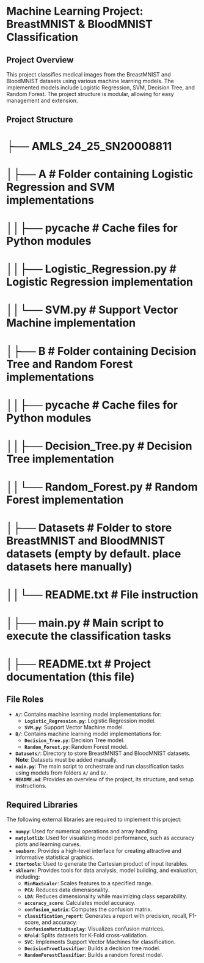 # Machine Learning Project: BreastMNIST & BloodMNIST Classification

## Project Overview
This project classifies medical images from the BreastMNIST and BloodMNIST datasets using various machine learning models. The implemented models include Logistic Regression, SVM, Decision Tree, and Random Forest. The project structure is modular, allowing for easy management and extension.

## Project Structure
# ├── AMLS_24_25_SN20008811
# │├── A 							# Folder containing Logistic Regression and SVM implementations 
# ││├── pycache 					# Cache files for Python modules 
# ││├── Logistic_Regression.py 	# Logistic Regression implementation 
# ││└── SVM.py 					# Support Vector Machine implementation 
# │├── B 							# Folder containing Decision Tree and Random Forest implementations 
# ││├── pycache 					# Cache files for Python modules 
# ││├── Decision_Tree.py 			# Decision Tree implementation 
# ││└── Random_Forest.py 		# Random Forest implementation 
# │├── Datasets 					# Folder to store BreastMNIST and BloodMNIST datasets (empty by default. place datasets here manually)
# ││└── README.txt				# File instruction
# │├── main.py 					# Main script to execute the classification tasks 
# │├── README.txt 				# Project documentation (this file)


## File Roles
- **`A/`**: Contains machine learning model implementations for:
  - **`Logistic_Regression.py`**: Logistic Regression model.
  - **`SVM.py`**: Support Vector Machine model.
- **`B/`**: Contains machine learning model implementations for:
  - **`Decision_Tree.py`**: Decision Tree model.
  - **`Random_Forest.py`**: Random Forest model.
- **`Datasets/`**: Directory to store BreastMNIST and BloodMNIST datasets. **Note**: Datasets must be added manually.
- **`main.py`**: The main script to orchestrate and run classification tasks using models from folders `A/` and `B/`.
- **`README.md`**: Provides an overview of the project, its structure, and setup instructions.

## Required Libraries
The following external libraries are required to implement this project:
- **`numpy`**: Used for numerical operations and array handling.
- **`matplotlib`**: Used for visualizing model performance, such as accuracy plots and learning curves.
- **`seaborn`**: Provides a high-level interface for creating attractive and informative statistical graphics.
- **`itertools`**: Used to generate the Cartesian product of input iterables.
- **`sklearn`**: Provides tools for data analysis, model building, and evaluation, including:
  - **`MinMaxScaler`**: Scales features to a specified range.
  - **`PCA`**: Reduces data dimensionality.
  - **`LDA`**: Reduces dimensionality while maximizing class separability.
  - **`accuracy_score`**: Calculates model accuracy.
  - **`confusion_matrix`**: Computes the confusion matrix.
  - **`classification_report`**: Generates a report with precision, recall, F1-score, and accuracy.
  - **`ConfusionMatrixDisplay`**: Visualizes confusion matrices.
  - **`KFold`**: Splits datasets for K-Fold cross-validation.
  - **`SVC`**: Implements Support Vector Machines for classification.
  - **`DecisionTreeClassifier`**: Builds a decision tree model.
  - **`RandomForestClassifier`**: Builds a random forest model.
